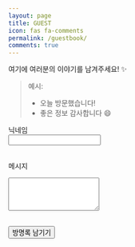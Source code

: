 ```yaml
---
layout: page
title: GUEST
icon: fas fa-comments
permalink: /guestbook/
comments: true
---
```


여기에 여러분의 이야기를 남겨주세요! ✨

> 예시:
> - 오늘 방문했습니다!
> - 좋은 정보 감사합니다 😄

<form method="POST" action="https://YOUR-STATICMAN-URL/v3/entry/github/lanitoous/lanitoous.github.io/guestbook">
  <label>닉네임</label><br>
  <input type="text" name="name" required><br><br>

  <label>메시지</label><br>
  <textarea name="message" rows="4" required></textarea><br><br>

  <button type="submit">방명록 남기기</button>
</form>
